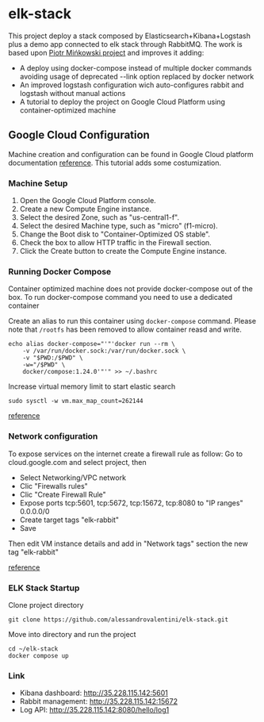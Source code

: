 # elk-stack
This project deploy a stack composed by Elasticsearch+Kibana+Logstash plus a demo app connected to elk stack through RabbitMQ. The work is based upon [Piotr Mińkowski project](https://piotrminkowski.wordpress.com/2017/02/03/how-to-ship-logs-with-logstash-elasticsearch-and-rabbitmq/) and improves it adding:
* A deploy using docker-compose instead of multiple docker commands avoiding usage of deprecated --link option replaced by docker network
* An improved logstash configuration wich auto-configures rabbit and logstash without manual actions
* A tutorial to deploy the project on Google Cloud Platform using container-optimized machine


## Google Cloud Configuration
Machine creation and configuration can be found in Google Cloud platform documentation [reference](https://cloud.google.com/community/tutorials/docker-compose-on-container-optimized-os). This tutorial adds some costumization.

### Machine Setup
1. Open the Google Cloud Platform console.
2. Create a new Compute Engine instance.
3. Select the desired Zone, such as "us-central1-f".
4. Select the desired Machine type, such as "micro" (f1-micro).
5. Change the Boot disk to "Container-Optimized OS stable".
6. Check the box to allow HTTP traffic in the Firewall section.
7. Click the Create button to create the Compute Engine instance.

### Running Docker Compose

Container optimized machine does not provide docker-compose out of the box. To run docker-compose command you need to use a dedicated container 

Create an alias to run this container using `docker-compose` command.
Please note that `/rootfs` has been removed to allow container reasd and write.

```
echo alias docker-compose="'"'docker run --rm \
    -v /var/run/docker.sock:/var/run/docker.sock \
    -v "$PWD:/$PWD" \
    -w="/$PWD" \
    docker/compose:1.24.0'"'" >> ~/.bashrc
```
Increase virtual memory limit to start elastic search

```
sudo sysctl -w vm.max_map_count=262144
```
[reference](https://www.elastic.co/guide/en/elasticsearch/reference/current/vm-max-map-count.html)


### Network configuration
To expose services on the internet create a firewall rule as follow:
Go to cloud.google.com and select project, then
* Select Networking/VPC network
* Clic "Firewalls rules"
* Clic "Create Firewall Rule"
* Expose ports tcp:5601, tcp:5672, tcp:15672, tcp:8080  to "IP ranges" 0.0.0.0/0
* Create target tags "elk-rabbit"
* Save

Then edit VM instance details and add in "Network tags" section the new tag "elk-rabbit"

[reference](https://cloud.google.com/vpc/docs/using-firewalls)

### ELK Stack Startup
Clone project directory

```
git clone https://github.com/alessandrovalentini/elk-stack.git
```
Move into directory and run the project
```
cd ~/elk-stack
docker compose up
```
### Link
* Kibana dashboard: http://35.228.115.142:5601
* Rabbit management: http://35.228.115.142:15672
* Log API: http://35.228.115.142:8080/hello/log1
